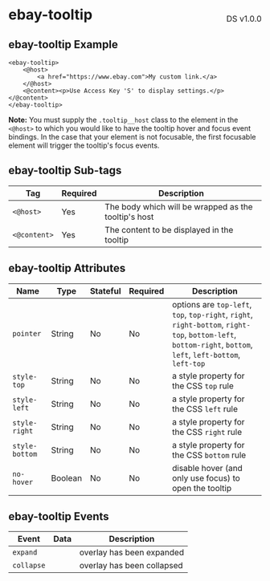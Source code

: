 <h1 style='display: flex; justify-content: space-between; align-items: center;'>
    <span>
        ebay-tooltip
    </span>
    <span style='font-weight: normal; font-size: medium; margin-bottom: -15px;'>
        DS v1.0.0
    </span>
</h1>

## ebay-tooltip Example

```marko
<ebay-tooltip>
    <@host>
        <a href="https://www.ebay.com">My custom link.</a>
    </@host>
    <@content><p>Use Access Key 'S' to display settings.</p></@content>
</ebay-tooltip>
```

**Note:** You must supply the `.tooltip__host` class to the element in the `<@host>` to
which you would like to have the tooltip hover and focus event bindings. In the case that your element
is not focusable, the first focusable element will trigger the tooltip's focus events.

## ebay-tooltip Sub-tags

Tag | Required | Description
--- | --- | ---
`<@host>` | Yes | The body which will be wrapped as the tooltip's host
`<@content>` | Yes | The content to be displayed in the tooltip

## ebay-tooltip Attributes

Name | Type | Stateful | Required | Description
--- | --- | --- | --- | ---
`pointer` | String | No | No | options are `top-left`, `top`, `top-right`, `right`, `right-bottom`, `right-top`, `bottom-left`, `bottom-right`, `bottom`, `left`, `left-bottom`, `left-top`
`style-top` | String | No | No | a style property for the CSS `top` rule
`style-left` | String | No | No | a style property for the CSS `left` rule
`style-right` | String | No | No | a style property for the CSS `right` rule
`style-bottom` | String | No | No | a style property for the CSS `bottom` rule
`no-hover` | Boolean | No | No | disable hover (and only use focus) to open the tooltip

## ebay-tooltip Events

Event | Data | Description
--- | --- | ---
`expand` | | overlay has been expanded
`collapse` | | overlay has been collapsed
